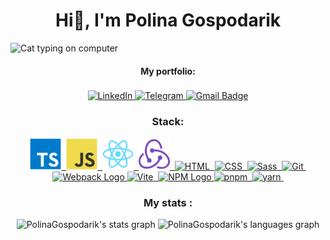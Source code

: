 ## 
<h1 align="center">Hi👋, I'm Polina Gospodarik</h1>

<div display="flex" justify-content="space-between">
  <img src="https://media1.tenor.com/m/NZqiUoAnAFsAAAAd/cat-computer.gif" alt="Cat typing on computer" width="200" />
  <h4 align="center">My portfolio:</h4>
</div>

###

<div align="center">
  <a href="https://www.linkedin.com/in/polina-gospodarik-460125318/">
    <img src="https://img.shields.io/badge/LinkedIn-0077B5?style=for-the-badge&logo=linkedin&logoColor=white" alt="LinkedIn">
  </a>
  <a href="https://t.me/Polina_Gospodarik">
    <img src="https://img.shields.io/badge/Telegram-2CA5E0?style=for-the-badge&logo=telegram&logoColor=white" alt="Telegram">
  </a>
  <a href="mailto:polinagos03@gmail.com" target="_blank">
    <img src="https://img.shields.io/badge/Gmail-D14836?style=for-the-badge&logo=gmail&logoColor=white" alt="Gmail Badge" />
  </a>
</div>

###
<h3 align="center">Stack:</h3>

<div align="center" >
    <a href="https://www.typescriptlang.org/" target="_blank">
      <img src="https://github.com/devicons/devicon/blob/master/icons/typescript/typescript-original.svg" title="TypeScript" alt="TypeScript" width="50" height="50"/>&nbsp;
    </a>
    <a href="https://www.javascript.com/" target="_blank">
      <img src="https://github.com/devicons/devicon/blob/master/icons/javascript/javascript-original.svg" title="JavaScript" alt="JavaScript" width="50" height="50"/>&nbsp;
    </a>
    <a href="https://react.dev/" target="_blank">
      <img src="https://github.com/devicons/devicon/blob/master/icons/react/react-original.svg" title="React" alt="React" width="50" height="50"/>&nbsp;
    </a>
    <a href="https://redux.js.org/" target="_blank">
      <img src="https://github.com/devicons/devicon/blob/master/icons/redux/redux-original.svg" title="Redux" alt="Redux" width="50" height="50"/>&nbsp;
    </a>
    <a href="https://developer.mozilla.org/en-US/docs/Web/HTML" target="_blank">
      <img src="https://upload.wikimedia.org/wikipedia/commons/thumb/3/38/HTML5_Badge.svg/2048px-HTML5_Badge.svg.png" title="HTML" alt="HTML" width="50" height="50"/>&nbsp;
    </a>
    <a href="https://www.w3.org/Style/CSS/Overview.en.html" target="_blank">
      <img src="https://upload.wikimedia.org/wikipedia/commons/thumb/6/62/CSS3_logo.svg/800px-CSS3_logo.svg.png" title="CSS" alt="CSS" width="50" height="50"/>&nbsp;
    </a>
    <a href="https://sass-scss.ru/guide/" target="_blank">
      <img src="https://sass-scss.ru/assets/img/styleguide/seal-color-aef0354c.png" title="Sass" alt="Sass" width="50" height="50"/>&nbsp;
    </a>
    <a href="https://git-scm.com/" target="_blank">
        <img src="https://cdn.coursehunter.net/category/git.png" title="Git" alt="Git" width="50" height="50"/>&nbsp;
    </a>
    <a href="https://webpack.js.org/" target="_blank">
      <img src="https://cdn.worldvectorlogo.com/logos/webpack-icon.svg" alt="Webpack Logo" width="50" height="50" />
    </a>
    <a href="https://vitejs.dev/" target="_blank">
      <img src="https://vitejs.dev/logo-with-shadow.png" title="Vite" alt="Vite" width="50" height="50"/>&nbsp;
    </a>
    <a href="https://www.npmjs.com/" target="_blank">
      <img src="https://upload.wikimedia.org/wikipedia/commons/d/db/Npm-logo.svg" alt="NPM Logo" width="50" height="50" />
    </a>
    <a href="https://pnpm.io/" target="_blank">
      <img src="https://d33wubrfki0l68.cloudfront.net/aad219b6c931cebb53121dcda794f6180d9e4397/bdc5b/ru/assets/images/pnpm-standard-79c9dbb2e99b8525ae55174580061e1b.svg" title="pnpm" alt="pnpm" width="50" height="50"/>&nbsp;
    </a>
    <a href="https://yarnpkg.com/" target="_blank">
      <img src="https://avatars.githubusercontent.com/u/22247014?s=280&v=4" title="yarn" alt="yarn" width="50" height="50"/>&nbsp;
    </a>  
</div>

###

<h3 align="center"">My stats :</h3>

<div align="center">
  <img src="https://github-readme-stats.vercel.app/api?username=PolinaGospodarik&hide_title=false&hide_rank=false&show_icons=true&include_all_commits=true&count_private=true&disable_animations=false&theme=transparent&locale=en&hide_border=false&order=1" height="150" alt="PolinaGospodarik's stats graph" />
  <img src="https://github-readme-stats.vercel.app/api/top-langs?username=PolinaGospodarik&locale=en&hide_title=false&layout=compact&card_width=320&langs_count=5&theme=transparent&hide_border=false&order=2" height="150" alt="PolinaGospodarik's languages graph" />
</div>







